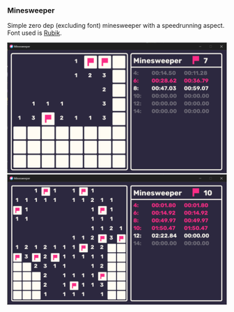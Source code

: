### Minesweeper

Simple zero dep (excluding font) minesweeper with a speedrunning aspect.  
Font used is [Rubik](https://fonts.google.com/specimen/Rubik).

![screenshot of gameplay](image.png)
![screenshot of gameplay](image2.png)